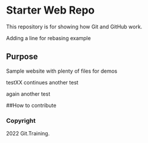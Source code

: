 # Starter Web Repo

This repository is for showing how Git and GitHub work.

Adding a line for rebasing example

## Purpose

Sample website with plenty of files for demos

testXX continues another
test

again another test

##How to contribute

### Copyright

2022 Git.Training.

